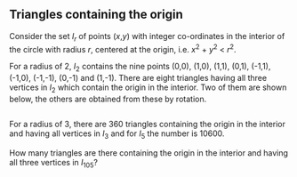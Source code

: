 ## Triangles containing the origin

Consider the set <var>I<sub>r</sub></var> of points (<var>x</var>,<var>y</var>) with integer co-ordinates in the interior of the circle with radius <var>r</var>, centered at the origin, i.e. <var>x</var><sup>2</sup> + <var>y</var><sup>2</sup> &lt; <var>r</var><sup>2</sup>.

For a radius of 2, <var>I</var><sub>2</sub> contains the nine points (0,0), (1,0), (1,1), (0,1), (-1,1), (-1,0), (-1,-1), (0,-1) and (1,-1). There are eight triangles having all three vertices in <var>I</var><sub>2</sub> which contain the origin in the interior. Two of them are shown below, the others are obtained from these by rotation.

<img src="project/images/p184.gif" alt="">

For a radius of 3, there are 360 triangles containing the origin in the interior and having all vertices in <var>I</var><sub>3</sub> and for <var>I</var><sub>5</sub> the number is 10600.

How many triangles are there containing the origin in the interior and having all three vertices in <var>I</var><sub>105</sub>?
